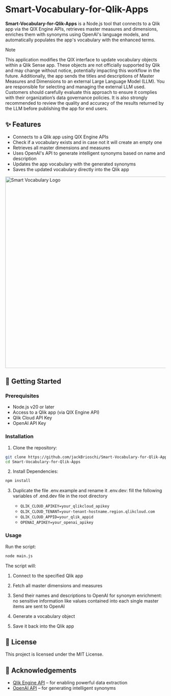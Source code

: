 # Smart-Vocabulary-for-Qlik-Apps

**Smart-Vocabulary-for-Qlik-Apps** is a Node.js tool that connects to a Qlik app via the QIX Engine APIs, retrieves master measures and dimensions, enriches them with synonyms using OpenAI's language models, and automatically populates the app's vocabulary with the enhanced terms.

> [!NOTE]  
> This application modifies the QIX interface to update vocabulary objects within a Qlik Sense app. These objects are not officially supported by Qlik and may change without notice, potentially impacting this workflow in the future. Additionally, the app sends the titles and descriptions of Master Measures and Dimensions to an external Large Language Model (LLM). You are responsible for selecting and managing the external LLM used. Customers should carefully evaluate this approach to ensure it complies with their organization’s data governance policies. It is also strongly recommended to review the quality and accuracy of the results returned by the LLM before publishing the app for end users.

## ✨ Features

- Connects to a Qlik app using QIX Engine APIs
- Check if a vocabulary exists and in case not it will create an empty one
- Retrieves all master dimensions and measures
- Uses OpenAI's API to generate intelligent synonyms based on name and description
- Updates the app vocabulary with the generated synonyms
- Saves the updated vocabulary directly into the Qlik app

<p>
  <img src="img/SmartVocabulary.png" alt="Smart Vocabulary Logo" width="600"/>
</p>

## 🚀 Getting Started

### Prerequisites

- Node.js v20 or later
- Access to a Qlik app (via QIX Engine API)
- Qlik Cloud API Key
- OpenAI API Key

### Installation

1. Clone the repository:

```bash
git clone https://github.com/jackBrioschi/Smart-Vocabulary-for-Qlik-Apps
cd Smart-Vocabulary-for-Qlik-Apps
```

2. Install Dependencies:
```bash
npm install
```

3. Duplicate the file .env.example and rename it .env.dev: fill the following variables of .end.dev file in the root directory

   - `QLIK_CLOUD_APIKEY=your_qlikcloud_apikey`
   - `QLIK_CLOUD_TENANT=your-tenant-hostname.region.qlikcloud.com`
   - `QLIK_CLOUD_APPID=your_qlik_appid`
   - `OPENAI_APIKEY=your_openai_apikey`

### Usage

Run the script:
```bash
node main.js
```
The script will:

1) Connect to the specified Qlik app

2) Fetch all master dimensions and measures

3) Send their names and descriptions to OpenAI for synonym enrichment: no sensitive information like values contained into each single master items are sent to OpenAI

4) Generate a vocabulary object

5) Save it back into the Qlik app


## 📄 License

This project is licensed under the MIT License.


## 🙌 Acknowledgements

- [Qlik Engine API](https://qlik.dev/apis/qix) – for enabling powerful data extraction
- [OpenAI API](https://platform.openai.com/) – for generating intelligent synonyms
